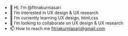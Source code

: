 - 👋 Hi, I’m @fitriakurniasari
- 👀 I’m interested in UX design & UX research
- 🌱 I’m currently learning UX design, html,css
- 💞️ I’m looking to collaborate on UX design & UX research
- 📫 How to reach me fitriakurniasari@gmail.com

<!---
fitriakurniasari/fitriakurniasari is a ✨ special ✨ repository because its `README.md` (this file) appears on your GitHub profile.
You can click the Preview link to take a look at your changes.
--->
